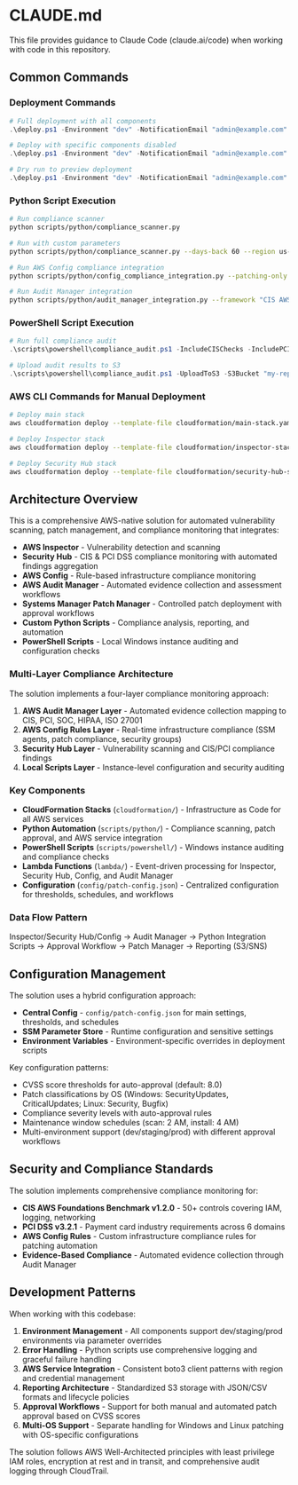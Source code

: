 # CLAUDE.md

This file provides guidance to Claude Code (claude.ai/code) when working with code in this repository.

## Common Commands

### Deployment Commands
```powershell
# Full deployment with all components
.\deploy.ps1 -Environment "dev" -NotificationEmail "admin@example.com"

# Deploy with specific components disabled  
.\deploy.ps1 -Environment "dev" -NotificationEmail "admin@example.com" -SkipConfig -SkipSecurityHub

# Dry run to preview deployment
.\deploy.ps1 -Environment "dev" -NotificationEmail "admin@example.com" -DryRun
```

### Python Script Execution
```bash
# Run compliance scanner
python scripts/python/compliance_scanner.py

# Run with custom parameters
python scripts/python/compliance_scanner.py --days-back 60 --region us-west-2

# Run AWS Config compliance integration
python scripts/python/config_compliance_integration.py --patching-only

# Run Audit Manager integration
python scripts/python/audit_manager_integration.py --framework "CIS AWS Foundations Benchmark"
```

### PowerShell Script Execution
```powershell
# Run full compliance audit
.\scripts\powershell\compliance_audit.ps1 -IncludeCISChecks -IncludePCIChecks

# Upload audit results to S3
.\scripts\powershell\compliance_audit.ps1 -UploadToS3 -S3Bucket "my-reports-bucket"
```

### AWS CLI Commands for Manual Deployment
```bash
# Deploy main stack
aws cloudformation deploy --template-file cloudformation/main-stack.yaml --stack-name aws-patching-automation --capabilities CAPABILITY_NAMED_IAM

# Deploy Inspector stack
aws cloudformation deploy --template-file cloudformation/inspector-stack.yaml --stack-name aws-inspector-setup

# Deploy Security Hub stack
aws cloudformation deploy --template-file cloudformation/security-hub-stack.yaml --stack-name aws-security-hub --capabilities CAPABILITY_NAMED_IAM
```

## Architecture Overview

This is a comprehensive AWS-native solution for automated vulnerability scanning, patch management, and compliance monitoring that integrates:

- **AWS Inspector** - Vulnerability detection and scanning
- **Security Hub** - CIS & PCI DSS compliance monitoring with automated findings aggregation
- **AWS Config** - Rule-based infrastructure compliance monitoring
- **AWS Audit Manager** - Automated evidence collection and assessment workflows
- **Systems Manager Patch Manager** - Controlled patch deployment with approval workflows
- **Custom Python Scripts** - Compliance analysis, reporting, and automation
- **PowerShell Scripts** - Local Windows instance auditing and configuration checks

### Multi-Layer Compliance Architecture

The solution implements a four-layer compliance monitoring approach:

1. **AWS Audit Manager Layer** - Automated evidence collection mapping to CIS, PCI, SOC, HIPAA, ISO 27001
2. **AWS Config Rules Layer** - Real-time infrastructure compliance (SSM agents, patch compliance, security groups)  
3. **Security Hub Layer** - Vulnerability scanning and CIS/PCI compliance findings
4. **Local Scripts Layer** - Instance-level configuration and security auditing

### Key Components

- **CloudFormation Stacks** (`cloudformation/`) - Infrastructure as Code for all AWS services
- **Python Automation** (`scripts/python/`) - Compliance scanning, patch approval, and AWS service integration
- **PowerShell Scripts** (`scripts/powershell/`) - Windows instance auditing and compliance checks
- **Lambda Functions** (`lambda/`) - Event-driven processing for Inspector, Security Hub, Config, and Audit Manager
- **Configuration** (`config/patch-config.json`) - Centralized configuration for thresholds, schedules, and workflows

### Data Flow Pattern

Inspector/Security Hub/Config → Audit Manager → Python Integration Scripts → Approval Workflow → Patch Manager → Reporting (S3/SNS)

## Configuration Management

The solution uses a hybrid configuration approach:
- **Central Config** - `config/patch-config.json` for main settings, thresholds, and schedules
- **SSM Parameter Store** - Runtime configuration and sensitive settings
- **Environment Variables** - Environment-specific overrides in deployment scripts

Key configuration patterns:
- CVSS score thresholds for auto-approval (default: 8.0)
- Patch classifications by OS (Windows: SecurityUpdates, CriticalUpdates; Linux: Security, Bugfix)
- Compliance severity levels with auto-approval rules
- Maintenance window schedules (scan: 2 AM, install: 4 AM)
- Multi-environment support (dev/staging/prod) with different approval workflows

## Security and Compliance Standards

The solution implements comprehensive compliance monitoring for:
- **CIS AWS Foundations Benchmark v1.2.0** - 50+ controls covering IAM, logging, networking
- **PCI DSS v3.2.1** - Payment card industry requirements across 6 domains
- **AWS Config Rules** - Custom infrastructure compliance rules for patching automation
- **Evidence-Based Compliance** - Automated evidence collection through Audit Manager

## Development Patterns

When working with this codebase:

1. **Environment Management** - All components support dev/staging/prod environments via parameter overrides
2. **Error Handling** - Python scripts use comprehensive logging and graceful failure handling
3. **AWS Service Integration** - Consistent boto3 client patterns with region and credential management
4. **Reporting Architecture** - Standardized S3 storage with JSON/CSV formats and lifecycle policies
5. **Approval Workflows** - Support for both manual and automated patch approval based on CVSS scores
6. **Multi-OS Support** - Separate handling for Windows and Linux patching with OS-specific configurations

The solution follows AWS Well-Architected principles with least privilege IAM roles, encryption at rest and in transit, and comprehensive audit logging through CloudTrail.